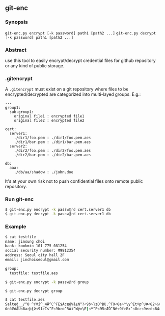 ## git-enc


### Synopsis
``` git-enc.py encrypt [-k password] path1 [path2 ...] ```
``` git-enc.py decrypt [-k password] path1 [path2 ...] ```


### Abstract
use this tool to easily encrypt/decrypt credential files for github repository or any kind of public storage.


### .gitencrypt
A `.gitencrypt` must exist on a git repository where files to be encrypted/decrypted are categorized into multi-layed groups. E.g.:
```
---
group1:
  sub-group1:
    original file1 : encrypted file1
    original file2 : encrypted file2

cert:
  server1:
    ./dir1/foo.pem : ./dir1/foo.pem.aes
    ./dir1/bar.pem : ./dir1/bar.pem.aes
  server2:
    ./dir2/foo.pem : ./dir2/foo.pem.aes
    ./dir2/bar.pem : ./dir2/bar.pem.aes

db:
  aaa:
    ./db/aa/shadow : ./john.doe
```

It's at your own risk not to push confidential files onto remote public repository.


### Run git-enc
```bash
$ git-enc.py encrypt -k passw@rd cert.server1 db
$ git-enc.py decrypt -k passw@rd cert.server1 db
```

### Example

```bash
$ cat testfile
name: jinsung choi
bank: kookmin 101-775-081254
social security number: M9812354
address: Seoul city hall 2F
email: jinchoiseoul@gmail.com
```

```bash
group:
  testfile: testfile.aes
```

```bash
$ git-enc.py encrypt -k passw@rd group
```

```bash
$ git-enc.py decrypt group
```

```bash
$ cat testfile.aes
Salted__/^O ^YVí^_4Å^C^FÉ$ÂcæéVä±N^?<9b>}zÐ^BÚ.^T0<8a>^\y^Etºp^UÞ<82>&§ø<92>g<80>¬<80>ªêK®<98>Þ<8e>ý^^}
ûnôÆóÅU<8a>þ{Þ<91>Ís^E<9b>o^RÂï^Wÿ×\E|<ª^P<95>ÆÒ^Nê<9f>ßx¯<8c><9e>ö<84><87>½3Ä^[^RÈSÄ<8b>»E'O~Ãd^Aùû¯<8f>È,ßkÌ^X<98>^[+:Q ^Pñc:º,;^MtTñÝ©g>ï
```
